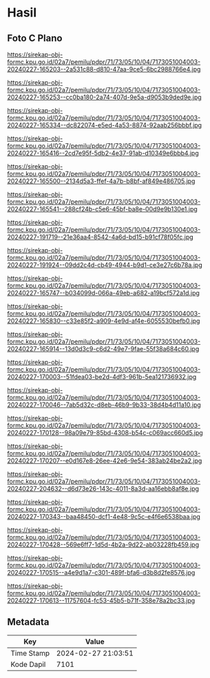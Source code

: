 # Hasil

## Foto C Plano

https://sirekap-obj-formc.kpu.go.id/02a7/pemilu/pdpr/71/73/05/10/04/7173051004003-20240227-165203--2a531c88-d810-47aa-9ce5-6bc2988766e4.jpg

https://sirekap-obj-formc.kpu.go.id/02a7/pemilu/pdpr/71/73/05/10/04/7173051004003-20240227-165253--cc0ba180-2a74-407d-9e5a-d9053b9ded9e.jpg

https://sirekap-obj-formc.kpu.go.id/02a7/pemilu/pdpr/71/73/05/10/04/7173051004003-20240227-165334--dc822074-e5ed-4a53-8874-92aab256bbbf.jpg

https://sirekap-obj-formc.kpu.go.id/02a7/pemilu/pdpr/71/73/05/10/04/7173051004003-20240227-165416--2cd7e95f-5db2-4e37-91ab-d10349e6bbb4.jpg

https://sirekap-obj-formc.kpu.go.id/02a7/pemilu/pdpr/71/73/05/10/04/7173051004003-20240227-165500--2134d5a3-ffef-4a7b-b8bf-af849e486705.jpg

https://sirekap-obj-formc.kpu.go.id/02a7/pemilu/pdpr/71/73/05/10/04/7173051004003-20240227-165541--288cf24b-c5e6-45bf-ba8e-00d9e9b130e1.jpg

https://sirekap-obj-formc.kpu.go.id/02a7/pemilu/pdpr/71/73/05/10/04/7173051004003-20240227-191719--21e36aa4-8542-4a6d-bd15-b91cf78f05fc.jpg

https://sirekap-obj-formc.kpu.go.id/02a7/pemilu/pdpr/71/73/05/10/04/7173051004003-20240227-191924--09dd2c4d-cb49-4944-b9d1-ce3e27c6b78a.jpg

https://sirekap-obj-formc.kpu.go.id/02a7/pemilu/pdpr/71/73/05/10/04/7173051004003-20240227-165747--b034099d-066a-49eb-a682-a19bcf572a1d.jpg

https://sirekap-obj-formc.kpu.go.id/02a7/pemilu/pdpr/71/73/05/10/04/7173051004003-20240227-165830--c33e85f2-a909-4e9d-af4e-6055530befb0.jpg

https://sirekap-obj-formc.kpu.go.id/02a7/pemilu/pdpr/71/73/05/10/04/7173051004003-20240227-165914--13d0d3c9-c6d2-49e7-9fae-55f38a684c60.jpg

https://sirekap-obj-formc.kpu.go.id/02a7/pemilu/pdpr/71/73/05/10/04/7173051004003-20240227-170003--51fdea03-be2d-4df3-961b-5ea121736932.jpg

https://sirekap-obj-formc.kpu.go.id/02a7/pemilu/pdpr/71/73/05/10/04/7173051004003-20240227-170046--7ab5d32c-d8eb-46b9-9b33-38d4b4d11a10.jpg

https://sirekap-obj-formc.kpu.go.id/02a7/pemilu/pdpr/71/73/05/10/04/7173051004003-20240227-170128--98a09e79-85bd-4308-b54c-c069acc660d5.jpg

https://sirekap-obj-formc.kpu.go.id/02a7/pemilu/pdpr/71/73/05/10/04/7173051004003-20240227-170207--e0d167e8-26ee-42e6-9e54-383ab24be2a2.jpg

https://sirekap-obj-formc.kpu.go.id/02a7/pemilu/pdpr/71/73/05/10/04/7173051004003-20240227-204632--d6d73e26-143c-4011-8a3d-aa16ebb8af8e.jpg

https://sirekap-obj-formc.kpu.go.id/02a7/pemilu/pdpr/71/73/05/10/04/7173051004003-20240227-170343--baa48450-dcf1-4e48-9c5c-e4f6e6538baa.jpg

https://sirekap-obj-formc.kpu.go.id/02a7/pemilu/pdpr/71/73/05/10/04/7173051004003-20240227-170428--569e6ff7-1d5d-4b2a-9d22-ab03228fb459.jpg

https://sirekap-obj-formc.kpu.go.id/02a7/pemilu/pdpr/71/73/05/10/04/7173051004003-20240227-170515--a4e9d1a7-c301-489f-bfa6-d3b8d2fe8576.jpg

https://sirekap-obj-formc.kpu.go.id/02a7/pemilu/pdpr/71/73/05/10/04/7173051004003-20240227-170613--11757604-fc53-45b5-b71f-358e78a2bc33.jpg


## Metadata

| Key        | Value               |
| ---------- | ------------------- |
| Time Stamp | 2024-02-27 21:03:51 |
| Kode Dapil | 7101                |



